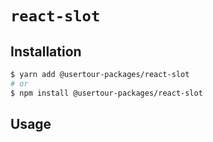 # `react-slot`

## Installation

```sh
$ yarn add @usertour-packages/react-slot
# or
$ npm install @usertour-packages/react-slot
```

## Usage

